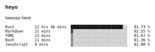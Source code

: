 ### heyo
tweoss here

<!--START_SECTION:waka-->
```text
Rust         12 hrs 46 mins  ███████████████████████░░   91.73 % 
Markdown     21 mins         ▓░░░░░░░░░░░░░░░░░░░░░░░░   02.55 % 
TOML         13 mins         ▒░░░░░░░░░░░░░░░░░░░░░░░░   01.67 % 
Bash         11 mins         ▒░░░░░░░░░░░░░░░░░░░░░░░░   01.36 % 
JavaScript   8 mins          ▒░░░░░░░░░░░░░░░░░░░░░░░░   01.00 % 
```
<!--END_SECTION:waka-->

<!--
**Tweoss/tweoss** is a ✨ _special_ ✨ repository because its `README.md` (this file) appears on your GitHub profile.

Here are some ideas to get you started:

- 🔭 I’m currently working on ...
- 🌱 I’m currently learning ...
- 👯 I’m looking to collaborate on ...
- 🤔 I’m looking for help with ...
- 💬 Ask me about ...
- 📫 How to reach me: ...
- 😄 Pronouns: ...
- ⚡ Fun fact: ...
-->
